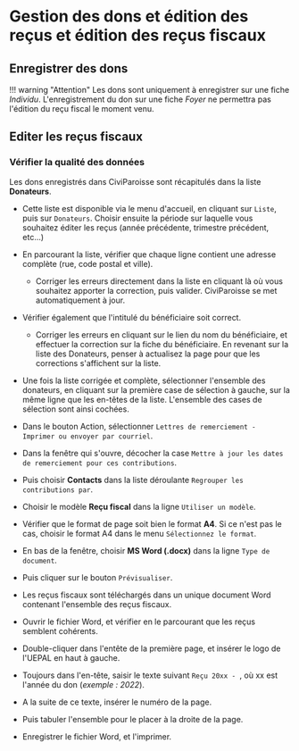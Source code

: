 # Gestion des dons et édition des reçus et édition des reçus fiscaux

## Enregistrer des dons

!!! warning "Attention" 
    Les dons sont uniquement à enregistrer sur une fiche *Individu*. 
    L'enregistrement du don sur une fiche *Foyer* ne permettra pas l'édition du reçu fiscal le moment venu.

## Editer les reçus fiscaux

### Vérifier la qualité des données
Les dons enregistrés dans CiviParoisse sont récapitulés dans la liste **Donateurs**.  

* Cette liste est disponible via le menu d'accueil, en cliquant sur `Liste`, puis sur `Donateurs`. Choisir ensuite la période sur laquelle vous souhaitez éditer les reçus (année précédente, trimestre précédent, etc...)

* En parcourant la liste, vérifier que chaque ligne contient une adresse complète (rue, code postal et ville).
	* Corriger les erreurs directement dans la liste en cliquant là où vous souhaitez apporter la correction, puis valider. CiviParoisse se met automatiquement à jour.

* Vérifier également que l'intitulé du bénéficiaire soit correct.
	* Corriger les erreurs en cliquant sur le lien du nom du bénéficiaire, et effectuer la correction sur la fiche du bénéficiaire. En revenant sur la liste des Donateurs, penser à actualisez la page pour que les corrections s'affichent sur la liste.

* Une fois la liste corrigée et complète, sélectionner l'ensemble des donateurs, en cliquant sur la première case de sélection à gauche, sur la même ligne que les en-têtes de la liste. L'ensemble des cases de sélection sont ainsi cochées.

* Dans le bouton Action, sélectionner `Lettres de remerciement - Imprimer ou envoyer par courriel`.

* Dans la fenêtre qui s'ouvre, décocher la case `Mettre à jour les dates de remerciement pour ces contributions`. 

* Puis choisir **Contacts** dans la liste déroulante `Regrouper les contributions par`.

* Choisir le modèle **Reçu fiscal** dans la ligne `Utiliser un modèle`.

* Vérifier que le format de page soit bien le format **A4**. Si ce n'est pas le cas, choisir le format A4 dans le menu `Sélectionnez le format`.

* En bas de la fenêtre, choisir **MS Word (.docx)** dans la ligne `Type de document`.

* Puis cliquer sur le bouton `Prévisualiser`.

* Les reçus fiscaux sont téléchargés dans un unique document Word contenant l'ensemble des reçus fiscaux.

* Ouvrir le fichier Word, et vérifier en le parcourant que les reçus semblent cohérents.

* Double-cliquer dans l'entête de la première page, et insérer le logo de l'UEPAL en haut à gauche.

* Toujours dans l'en-tête, saisir le texte suivant `Reçu 20xx - `, où xx est l'année du don (*exemple : 2022*).

* A la suite de ce texte, insérer le numéro de la page.

* Puis tabuler l'ensemble pour le placer à la droite de la page.

* Enregistrer le fichier Word, et l'imprimer.


